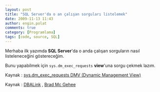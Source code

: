 ```yaml
---
layout: post
title: "SQL Server'da o an çalışan sorguları listelemek"
date: 2009-11-13 11:43
author: engin.polat
comments: true
category: [Programlama]
tags: [code, source, SQL]
---
```

Merhaba ilk yazımda **SQL Server**'da o anda çalışan sorguların nasıl listeleneceğini göstereceğim.

Bunu yapabilmek için <code>sys.dm_exec_requests</code> **view**'una sorgu çekmek lazım.

<script src="https://gist.github.com/polatengin/01d25295b69fd7ff637a7f48ecfab7d6.js?file=query.sql"></script>

Kaynak : [sys.dm_exec_requests DMV (Dynamic Management View)](http://technet.microsoft.com/en-us/library/ms177648.aspx)

Kaynak : [DBALink](http://dbalink.wordpress.com/2009/11/12/quickie-how-to-view-currently-executing-queries-in-sql-server/) , [Brad Mc Gehee](http://twitter.com/bradmcgehee/status/5657906001)